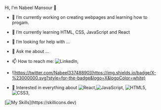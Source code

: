 Hi, I'm Nabeel Mansour 👋

* 🔭 I’m currently working on creating webpages and learning how to progam.
* 🌱 I’m currently learning HTML, CSS, JavaScript and React
 
* 🤔 I’m looking for help with ...
* 💬 Ask me about ...
* 📫 How to reach me: ![[LinkedIn](https://www.linkedin.com/in/nabeel-mansour-18674946/)](https://img.shields.io/badge/linkedin-%230077B5.svg?style=for-the-badge&logo=linkedin&logoColor=white),
* ![https://twitter.com/Nabeel33748890](https://img.shields.io/badge/X-%23000000.svg?style=for-the-badge&logo=X&logoColor=white)
* 🧐 Interested in everything about ![React](https://img.shields.io/badge/react-%2320232a.svg?style=for-the-badge&logo=react&logoColor=%2361DAFB),![JavaScript](https://img.shields.io/badge/javascript-%23323330.svg?style=for-the-badge&logo=javascript&logoColor=%23F7DF1E), ![HTML5](https://img.shields.io/badge/html5-%23E34F26.svg?style=for-the-badge&logo=html5&logoColor=white), ![CSS3](https://img.shields.io/badge/css3-%231572B6.svg?style=for-the-badge&logo=css3&logoColor=white),

[![My Skills](https://skillicons.dev/icons?i=react,js,html,css,bootstrap,figma,github,vscode,)](https://skillicons.dev)
